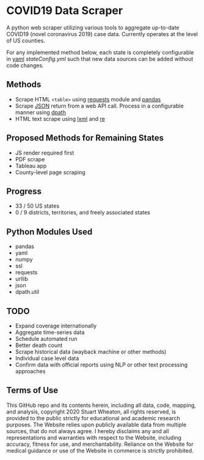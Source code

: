 # COVID19 Data Scraper
A python web scraper utilizing various tools to aggregate up-to-date COVID19 (novel coronavirus 2019) case data. Currently operates at the level of US counties.

For any implemented method below, each state is completely configurable in [yaml](https://pyyaml.org/wiki/PyYAMLDocumentation) _stateConfig.yml_ such that new data sources can be added without code changes.


## Methods
- Scrape HTML ```<table>``` using [requests](https://requests.readthedocs.io/en/master/) module and [pandas](https://pandas.pydata.org/)
- Scrape [JSON](https://docs.python.org/3/library/json.html) return from a web API call. Process in a configurable manner using [dpath](https://pypi.org/project/dpath/)
- HTML text scrape using [lxml](https://lxml.de/) and [re](https://docs.python.org/3/library/re.html)

## Proposed Methods for Remaining States
- JS render required first
- PDF scrape
- Tableau app
- County-level page scraping

## Progress
- 33 / 50 US states
- 0 / 9 districts, territories, and freely associated states

## Python Modules Used
- pandas
- yaml
- numpy
- ssl
- requests
- urllib
- json
- dpath.util

## TODO
- Expand coverage internationally
- Aggregate time-series data
- Schedule automated run
- Better death count
- Scrape historical data (wayback machine or other methods)
- Individual case level data
- Confirm data with official reports using NLP or other text processing approaches

## Terms of Use
This GitHub repo and its contents herein, including all data, code, mapping, and analysis, copyright 2020 Stuart Wheaton, all rights reserved, is provided to the public strictly for educational and academic research purposes. The Website relies upon publicly available data from multiple sources, that do not always agree. I hereby disclaims any and all representations and warranties with respect to the Website, including accuracy, fitness for use, and merchantability. Reliance on the Website for medical guidance or use of the Website in commerce is strictly prohibited.
